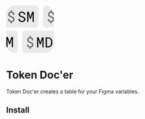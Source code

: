 ![Logo](./icon.png)

# Token Doc'er

Token Doc'er creates a table for your Figma variables.

## Install

```zsh

```